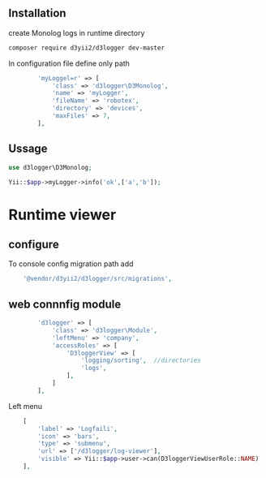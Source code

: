 ## Installation

create Monolog logs in runtime directory

```bash
composer require d3yii2/d3logger dev-master
```



In configuration file define only path
```php 
        'myLoggel=r' => [
            'class' => 'd3logger\D3Monolog',
            'name' => 'myLogger',
            'fileName' => 'robotex',
            'directory' => 'devices',
            'maxFiles' => 7,
        ],
```

## Ussage

```php 
use d3logger\D3Monolog;

Yii::$app->myLogger->info('ok',['a','b']);

```
# Runtime viewer
## configure
To console config migration path add
```php
    '@vendor/d3yii2/d3logger/src/migrations',

```

## web connnfig module
```php
        'd3logger' => [
            'class' => 'd3logger\Module',
            'leftMenu' => 'company',
            'accessRoles' => [
                'D3loggerView' => [
                    'logging/sorting',  //directories
                    'logs',
                ],
            ]
        ],

```

Left menu
```php
    [
        'label' => 'Logfaili',
        'icon' => 'bars',
        'type' => 'submenu',
        'url' => ['/d3logger/log-viewer'],
        'visible' => Yii::$app->user->can(D3loggerViewUserRole::NAME)
    ],

```
